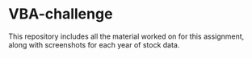 # VBA-challenge
This repository includes all the material worked on for this assignment, along with screenshots for each year of stock data.
